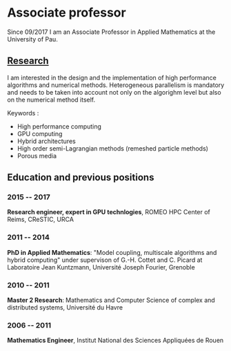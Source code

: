 # Associate professor

Since 09/2017  I am an Associate Professor in Applied Mathematics at the University of Pau.

<!-- Between 01/2015 and 08/2017, I was a research engineer at [Champagne-Ardenne HPC Center ROMEO](https://romeo.univ-reims.fr/) at the [University of Reims Champagne-Ardenne](http://www.univ-reims.eu/). I am involved in a NVIDIA GPU Application Lab in which we help users to benefit from the GPU powered cluster ROMEO. Beside code porting, optimization on GPU and scaling up to hundreds of GPUs, I am interested in algorithms and methods adaptation to heterogeneous architectures. I am involved in several projects from different domains of application such as Computational Fluid Dynamics, Computational Chemistry, Applied Mathematics and Computer Science. -->

## <a href="research.html">Research</a>

I am interested in the design and the implementation of high performance algorithms and numerical methods. Heterogeneous parallelism is mandatory and needs to be taken into account not only on the algorighm level but also on the numerical method itself.

Keywords :

- High performance computing
- GPU computing
- Hybrid architectures
- High order semi-Lagrangian methods (remeshed particle methods)
- Porous media

## Education and previous positions

### 2015 -- 2017

**Research engineer, expert in GPU technlogies**, ROMEO HPC Center of Reims, CReSTIC, URCA


### 2011 -- 2014

**PhD in Applied Mathematics**: "Model coupling, multiscale algorithms
and hybrid computing" under supervison of G.-H. Cottet and C. Picard
at Laboratoire Jean Kuntzmann, Université Joseph Fourier, Grenoble

### 2010 -- 2011

**Master 2 Research**: Mathematics and Computer Science of complex
and distributed systems, Université du Havre

### 2006 -- 2011

**Mathematics Engineer**, Institut National des Sciences Appliquées de Rouen


<!-- ## Teaching -->

<!-- ### Since 2017/2018 (University of Pau) -->

<!-- - High performance computing (M2) : Parallel computing, MPI, OpenMP -->
<!-- - GPGPU (M2) : GPU programming using Cuda and OpenACC -->
<!-- - Numerical simulation (M1) : Finite differences and finite elements  programming in 1D and 2D -->
<!-- - Scientific computing (L2) : Lagrange interpolation, numerical integration, linear system solvers -->
<!-- - Euclidian space (L2) -->
<!-- - Methodological tools for mathematics (L1) -->

<!-- ### Trainings for researchers, industrials and PhD students -->

<!-- - Parallel codes profiling ([Profiler Days](https://romeo.univ-reims.fr/news/231/Formation_au_profiling_d_application_avec_des_outils_gratuits)), April 2017 -->
<!-- - Training week on GPU technologies ([Reims GPU Spring School](https://romeo.univ-reims.fr/GpuSchool)), May 2016 -->

<!-- ### 2015/2016 and 2016/2017 (University of Reims Champagne-Ardenne) -->

<!-- - Advanced GPU programming (M2) -->
<!-- - High performance computing (M2) -->

<!-- ### 2013/2014 (University Joseph Fourier) -->

<!-- - Linear algebra and multi-variables calculus (L2) -->
<!-- - Practical introduction to applied mathematics (L1) -->

<!-- ### 2011/2012 and 2012/2013 (University Joseph Fourier) -->

<!-- - Computer science methods and programming techniques (L1) -->
